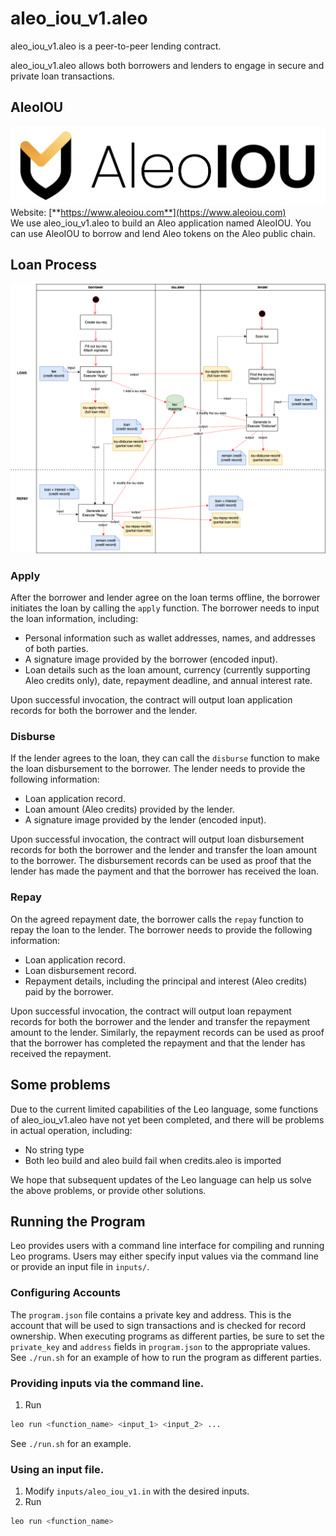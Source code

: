 # aleo_iou_v1.aleo
aleo_iou_v1.aleo is a peer-to-peer lending contract.</br>

aleo_iou_v1.aleo allows both borrowers and lenders to engage in secure and private loan transactions.</br>

## AleoIOU
<img src="./AleoIOU.png"><br>
Website: [**https://www.aleoiou.com**](https://www.aleoiou.com)</br>
We use aleo_iou_v1.aleo to build an Aleo application named AleoIOU. You can use AleoIOU to borrow and lend Aleo tokens on the Aleo public chain.

## Loan Process
<img src="./aleo-lou.drawio.png">

### Apply
After the borrower and lender agree on the loan terms offline, the borrower initiates the loan by calling the `apply` function. The borrower needs to input the loan information, including:
- Personal information such as wallet addresses, names, and addresses of both parties.
- A signature image provided by the borrower (encoded input).
- Loan details such as the loan amount, currency (currently supporting Aleo credits only), date, repayment deadline, and annual interest rate.

Upon successful invocation, the contract will output loan application records for both the borrower and the lender.

### Disburse
If the lender agrees to the loan, they can call the `disburse` function to make the loan disbursement to the borrower. The lender needs to provide the following information:
- Loan application record.
- Loan amount (Aleo credits) provided by the lender.
- A signature image provided by the lender (encoded input).

Upon successful invocation, the contract will output loan disbursement records for both the borrower and the lender and transfer the loan amount to the borrower. The disbursement records can be used as proof that the lender has made the payment and that the borrower has received the loan.

### Repay
On the agreed repayment date, the borrower calls the `repay` function to repay the loan to the lender. The borrower needs to provide the following information:
- Loan application record.
- Loan disbursement record.
- Repayment details, including the principal and interest (Aleo credits) paid by the borrower.

Upon successful invocation, the contract will output loan repayment records for both the borrower and the lender and transfer the repayment amount to the lender. Similarly, the repayment records can be used as proof that the borrower has completed the repayment and that the lender has received the repayment.

## Some problems
Due to the current limited capabilities of the Leo language, some functions of aleo_iou_v1.aleo have not yet been completed, and there will be problems in actual operation, including:
- No string type
- Both leo build and aleo build fail when credits.aleo is imported

We hope that subsequent updates of the Leo language can help us solve the above problems, or provide other solutions.

## Running the Program

Leo provides users with a command line interface for compiling and running Leo programs.
Users may either specify input values via the command line or provide an input file in `inputs/`.

### Configuring Accounts
The `program.json` file contains a private key and address. 
This is the account that will be used to sign transactions and is checked for record ownership.
When executing programs as different parties, be sure to set the `private_key` and `address` fields in `program.json` to the appropriate values.</br>
See `./run.sh` for an example of how to run the program as different parties.

### Providing inputs via the command line.
1. Run
```bash
leo run <function_name> <input_1> <input_2> ...
```
See `./run.sh` for an example.


### Using an input file.
1. Modify `inputs/aleo_iou_v1.in` with the desired inputs.
2. Run
```bash
leo run <function_name>
```